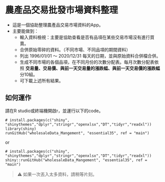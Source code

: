 # 農產品交易批發市場資料整理
- 這是一個協助整理農產品交易市場資料的App。
- 主要能做到：
  - 輸入資料檢視：主要是協助查看是否有品項在某些交易市場沒有進行買賣。
  - 合併原始零碎的資料。（不同市場、不同品項的期間資料） 
  - 列出 1996/01/01 ～ 2020/12/31 每天的日期，並與原始資料合併檔合併。
  - 生成不同市場的各個品項，在不同月份的次數分配表。每月次數分配表依照 **交易量、交易價、與前一天交易量的漲跌幅、與前一天交易價的漲跌幅** 分10組。
  - 可下載上述所有結果。

## 如何運作
請在R studio或終端機開啟r，並運行以下的code。

```
# install.packages(c("shiny", "shinythemes","dplyr","stringr","openxlsx","DT","tidyr","readxl"))
library(shiny)
runGitHub("wholesaleData_Mangement", "essential35", ref = "main")
```
or
```
# install.packages(c("shiny", "shinythemes","dplyr","stringr","openxlsx","DT","tidyr","readxl"))
shiny::runGitHub("wholesaleData_Mangement", "essential35", ref = "main")
```

> ⚠️ 如果一次丟入太多資料，請稍等片刻。
